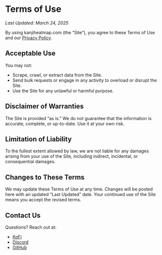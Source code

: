 # Terms of Use

_Last Updated: March 24, 2025_

By using kanjiheatmap.com (the “Site”), you agree to these Terms of Use and our [Privacy Policy](#).

## Acceptable Use

You may not:

- Scrape, crawl, or extract data from the Site.
- Send bulk requests or engage in any activity to overload or disrupt the Site.
- Use the Site for any unlawful or harmful purpose.

## Disclaimer of Warranties

The Site is provided “as is.” We do not guarantee that the information is accurate, complete, or up-to-date. Use it at your own risk.

## Limitation of Liability

To the fullest extent allowed by law, we are not liable for any damages arising from your use of the Site, including indirect, incidental, or consequential damages.

## Changes to These Terms

We may update these Terms of Use at any time. Changes will be posted here with an updated “Last Updated” date. Your continued use of the Site means you accept the revised terms.

## Contact Us

Questions? Reach out at:

- [KoFi](https://ko-fi.com/minimithi)
- [Discord](https://discord.gg/Ash8ZrGb4s)
- [GitHub](https://github.com/PikaPikaGems/kanji-heatmap/issues)
